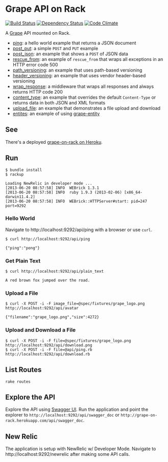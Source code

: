 Grape API on Rack
=================

[![Build Status](http://img.shields.io/travis/ruby-grape/grape-on-rack.svg)](https://travis-ci.org/ruby-grape/grape-on-rack)
[![Dependency Status](https://gemnasium.com/ruby-grape/grape-on-rack.svg)](https://gemnasium.com/ruby-grape/grape-on-rack)
[![Code Climate](https://codeclimate.com/github/ruby-grape/grape-on-rack.svg)](https://codeclimate.com/github/ruby-grape/grape-on-rack)

A [Grape](http://github.com/ruby-grape/grape) API mounted on Rack.

* [ping](api/ping.rb): a hello world example that returns a JSON document
* [post_put](api/post_put.rb): a simple `POST` and `PUT` example
* [post_json](api/post_json.rb): an example that shows a `POST` of JSON data
* [rescue_from](api/rescue_from.rb): an example of `rescue_from` that wraps all exceptions in an HTTP error code 500
* [path_versioning](api/path_versioning.rb): an example that uses path-based versioning
* [header_versioning](api/header_versioning.rb): an example that uses vendor header-based versioning
* [wrap_response](api/wrap_response.rb): a middleware that wraps all responses and always returns HTTP code 200
* [content_type](api/content_type.rb): an example that overrides the default `Content-Type` or returns data in both JSON and XML formats
* [upload_file](api/upload_file.rb): an example that demonstrates a file upload and download
* [entites](api/entities.rb): an example of using [grape-entity](https://github.com/ruby-grape/grape-entity)

See
---

There's a deployed [grape-on-rack on Heroku](http://grape-on-rack.herokuapp.com/).

Run
---

```
$ bundle install
$ rackup

Loading NewRelic in developer mode ...
[2013-06-20 08:57:58] INFO  WEBrick 1.3.1
[2013-06-20 08:57:58] INFO  ruby 1.9.3 (2013-02-06) [x86_64-darwin11.4.2]
[2013-06-20 08:57:58] INFO  WEBrick::HTTPServer#start: pid=247 port=9292
```

### Hello World

Navigate to http://localhost:9292/api/ping with a browser or use `curl`.

```
$ curl http://localhost:9292/api/ping

{"ping":"pong"}
```

### Get Plain Text

```
$ curl http://localhost:9292/api/plain_text

A red brown fox jumped over the road.
```

### Upload a File

```
$ curl -X POST -i -F image_file=@spec/fixtures/grape_logo.png http://localhost:9292/api/avatar

{"filename":"grape_logo.png","size":4272}
```

### Upload and Download a File

```
$ curl -X POST -i -F file=@spec/fixtures/grape_logo.png http://localhost:9292/api/download.png
$ curl -X POST -i -F file=@api/ping.rb http://localhost:9292/api/download.rb
```

List Routes
-----------

```
rake routes
```

Explore the API
---------------

Explore the API using [Swagger UI](http://petstore.swagger.io). Run the application and point the explorer to `http://localhost:9292/api/swagger_doc` or `http://grape-on-rack.herokuapp.com/api/swagger_doc`.

New Relic
---------

The application is setup with NewRelic w/ Developer Mode. Navigate to http://localhost:9292/newrelic after making some API calls.
